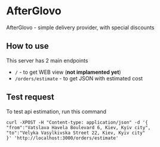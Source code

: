 # AfterGlovo
AfterGlovo - simple delivery provider, with special discounts

## How to use
This server has 2 main endpoints
* `/` - to get WEB view (__not implamented yet__)
* `/orders/estimate` - to get JSON with estimated cost

## Test request
To test api estimation, run this command
```
curl -XPOST -H "Content-type: application/json" -d '{
"from":"Vatslava‌ ‌Havela‌ Boulevard‌ ‌6, ‌Kiev, Kyiv‌ ‌city",
"to":"Velyka‌ Vasylkivska‌ Street‌ 22,‌ Kiev,‌ Kyiv‌ city"
}' 'http://localhost:3000/orders/estimate'
```